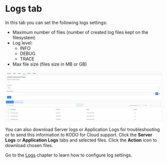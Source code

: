 # Logs tab

In this tab you can set the following logs settings:

* Maximum number of files \(number of created log files kept on the filesystem\)
* Log level:
  * INFO
  * DEBUG
  * TRACE
* Max file size \(files size in MB or GB\)

![](../../../../.gitbook/assets/image%20%2872%29.png)

You can also download Server logs or Application Logs for troubleshooting or to send this information to KODO for Cloud support. Click the **Server Logs** or **Application Logs** tabs and selected files. Click the **Action** icon to download chosen files.

Go to the [Logs](../../../../troubleshooting/collecting-logs.md) chapter to learn how to configure log settings.



